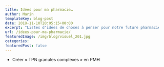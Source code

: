 ```yaml
---
title: Idées pour ma pharmacie…
author: Marin
templateKey: blog-post
date: 2018-11-10T20:05:15+00:00
excerpt: "Listes d'idées de choses à penser pour notre future pharmacie... "
url: /idees-pour-ma-pharmacie/
featuredImage: /img/blog/visuel_201.jpg
categories:
featuredPost: false
---
```


- Créer « TPN granules complexes » en PMH
